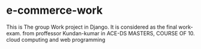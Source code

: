 # e-commerce-work
This is The group Work project in Django. It is considered as the final work-exam. from proffessor Kundan-kumar in ACE-DS MASTERS,  COURSE OF 10. cloud computing and web programming
